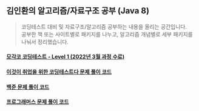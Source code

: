 ## 김인환의 알고리즘/자료구조 공부 (Java 8)
> 코딩테스트 대비 및 자료구조/알고리즘 공부하는 내용을 올리는 공간입니다.
> <br> 공부한 책 또는 사이트별로 패키지를 나누고, 알고리즘 개념별로 세부 패키지를 나눠서 정리했습니다.

#### [모각코 코딩테스트 - Level 1 (2022년 3월 과정 수료)](https://github.com/inhwanK/algorithm_study/tree/master/src/algorithm_study/mogakco)
#### [이것이 취업을 위한 코딩테스트다 문제 풀이 코드](https://github.com/inhwanK/algorithm_study/tree/master/src/algorithm_study/tic)
#### [백준 문제 풀이 코드](https://github.com/inhwanK/algorithm_study/tree/master/src/algorithm_study/baekjoon)
#### [프로그래머스 문제 풀이 코드](https://github.com/inhwanK/algorithm_study/tree/master/src/algorithm_study/programers)